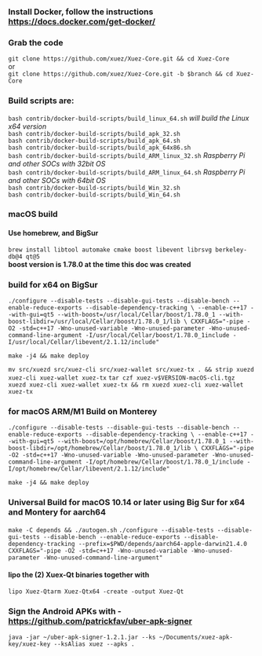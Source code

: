 ### Install Docker, follow the instructions https://docs.docker.com/get-docker/

### Grab the code
`git clone https://github.com/xuez/Xuez-Core.git && cd Xuez-Core`<br>
or<br>
`git clone https://github.com/xuez/Xuez-Core.git -b $branch && cd Xuez-Core`

### Build scripts are:
`bash contrib/docker-build-scripts/build_linux_64.sh` <i>will build the Linux x64 version</i><br>
`bash contrib/docker-build-scripts/build_apk_32.sh`<br>
`bash contrib/docker-build-scripts/build_apk_64.sh`<br>
`bash contrib/docker-build-scripts/build_apk_64x86.sh`<br>
`bash contrib/docker-build-scripts/build_ARM_linux_32.sh` <i>Raspberry Pi and other SOCs with 32bit OS</i><br>
`bash contrib/docker-build-scripts/build_ARM_linux_64.sh` <i>Raspberry Pi and other SOCs with 64bit OS</i><br>
`bash contrib/docker-build-scripts/build_Win_32.sh`<br>
`bash contrib/docker-build-scripts/build_Win_64.sh`<br>

### macOS build
#### Use homebrew, and BigSur
`brew install libtool automake cmake boost libevent librsvg berkeley-db@4 qt@5`<br>
**boost version is 1.78.0 at the time this doc was created**

### build for x64 on BigSur
`./configure --disable-tests --disable-gui-tests --disable-bench --enable-reduce-exports --disable-dependency-tracking \
--enable-c++17 --with-gui=qt5 --with-boost=/usr/local/Cellar/boost/1.78.0_1 --with-boost-libdir=/usr/local/Cellar/boost/1.78.0_1/lib \
CXXFLAGS="-pipe -O2 -std=c++17 -Wno-unused-variable -Wno-unused-parameter -Wno-unused-command-line-argument -I/usr/local/Cellar/boost/1.78.0_1include -I/usr/local/Cellar/libevent/2.1.12/include"`

`make -j4 && make deploy`

`mv src/xuezd src/xuez-cli src/xuez-wallet src/xuez-tx . && strip xuezd xuez-cli xuez-wallet xuez-tx`
`tar czf xuez-v$VERSION-macOS-cli.tgz xuezd xuez-cli xuez-wallet xuez-tx && rm xuezd xuez-cli xuez-wallet xuez-tx`

### for macOS ARM/M1 Build on Monterey

`./configure --disable-tests --disable-gui-tests --disable-bench --enable-reduce-exports --disable-dependency-tracking \
--enable-c++17 --with-gui=qt5 --with-boost=/opt/homebrew/Cellar/boost/1.78.0_1 --with-boost-libdir=/opt/homebrew/Cellar/boost/1.78.0_1/lib \
CXXFLAGS="-pipe -O2 -std=c++17 -Wno-unused-variable -Wno-unused-parameter -Wno-unused-command-line-argument -I/opt/homebrew/Cellar/boost/1.78.0_1/include -I/opt/homebrew/Cellar/libevent/2.1.12/include"`

`make -j4 && make deploy`

### Universal Build for macOS 10.14 or later using Big Sur for x64 and Montery for aarch64
`make -C depends && ./autogen.sh`
`./configure --disable-tests --disable-gui-tests --disable-bench --enable-reduce-exports --disable-dependency-tracking --prefix=$PWD/depends/aarch64-apple-darwin21.4.0 CXXFLAGS="-pipe -O2 -std=c++17 -Wno-unused-variable -Wno-unused-parameter -Wno-unused-command-line-argument"`

#### lipo the (2) Xuex-Qt binaries together with
`lipo Xuez-Qtarm Xuez-Qtx64 -create -output Xuez-Qt`

### Sign the Android APKs with - https://github.com/patrickfav/uber-apk-signer
`java -jar ~/uber-apk-signer-1.2.1.jar --ks ~/Documents/xuez-apk-key/xuez-key --ksAlias xuez --apks .`
